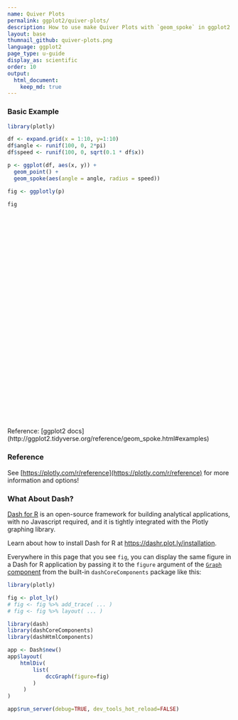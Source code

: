 ```yaml
---
name: Quiver Plots
permalink: ggplot2/quiver-plots/
description: How to use make Quiver Plots with `geom_spoke` in ggplot2 with Plotly.
layout: base
thumnail_github: quiver-plots.png
language: ggplot2
page_type: u-guide
display_as: scientific
order: 10
output:
  html_document:
    keep_md: true
---
```



### Basic Example


``` r
library(plotly)

df <- expand.grid(x = 1:10, y=1:10)
df$angle <- runif(100, 0, 2*pi)
df$speed <- runif(100, 0, sqrt(0.1 * df$x))

p <- ggplot(df, aes(x, y)) +
  geom_point() +
  geom_spoke(aes(angle = angle, radius = speed))

fig <- ggplotly(p)

fig
```

<div class="plotly html-widget html-fill-item" id="htmlwidget-0b3da9c6d7805c0f4f9b" style="width:672px;height:480px;"></div>
<script type="application/json" data-for="htmlwidget-0b3da9c6d7805c0f4f9b">{"x":{"data":[{"x":[1,2,3,4,5,6,7,8,9,10,1,2,3,4,5,6,7,8,9,10,1,2,3,4,5,6,7,8,9,10,1,2,3,4,5,6,7,8,9,10,1,2,3,4,5,6,7,8,9,10,1,2,3,4,5,6,7,8,9,10,1,2,3,4,5,6,7,8,9,10,1,2,3,4,5,6,7,8,9,10,1,2,3,4,5,6,7,8,9,10,1,2,3,4,5,6,7,8,9,10],"y":[1,1,1,1,1,1,1,1,1,1,2,2,2,2,2,2,2,2,2,2,3,3,3,3,3,3,3,3,3,3,4,4,4,4,4,4,4,4,4,4,5,5,5,5,5,5,5,5,5,5,6,6,6,6,6,6,6,6,6,6,7,7,7,7,7,7,7,7,7,7,8,8,8,8,8,8,8,8,8,8,9,9,9,9,9,9,9,9,9,9,10,10,10,10,10,10,10,10,10,10],"text":["x:  1<br />y:  1","x:  2<br />y:  1","x:  3<br />y:  1","x:  4<br />y:  1","x:  5<br />y:  1","x:  6<br />y:  1","x:  7<br />y:  1","x:  8<br />y:  1","x:  9<br />y:  1","x: 10<br />y:  1","x:  1<br />y:  2","x:  2<br />y:  2","x:  3<br />y:  2","x:  4<br />y:  2","x:  5<br />y:  2","x:  6<br />y:  2","x:  7<br />y:  2","x:  8<br />y:  2","x:  9<br />y:  2","x: 10<br />y:  2","x:  1<br />y:  3","x:  2<br />y:  3","x:  3<br />y:  3","x:  4<br />y:  3","x:  5<br />y:  3","x:  6<br />y:  3","x:  7<br />y:  3","x:  8<br />y:  3","x:  9<br />y:  3","x: 10<br />y:  3","x:  1<br />y:  4","x:  2<br />y:  4","x:  3<br />y:  4","x:  4<br />y:  4","x:  5<br />y:  4","x:  6<br />y:  4","x:  7<br />y:  4","x:  8<br />y:  4","x:  9<br />y:  4","x: 10<br />y:  4","x:  1<br />y:  5","x:  2<br />y:  5","x:  3<br />y:  5","x:  4<br />y:  5","x:  5<br />y:  5","x:  6<br />y:  5","x:  7<br />y:  5","x:  8<br />y:  5","x:  9<br />y:  5","x: 10<br />y:  5","x:  1<br />y:  6","x:  2<br />y:  6","x:  3<br />y:  6","x:  4<br />y:  6","x:  5<br />y:  6","x:  6<br />y:  6","x:  7<br />y:  6","x:  8<br />y:  6","x:  9<br />y:  6","x: 10<br />y:  6","x:  1<br />y:  7","x:  2<br />y:  7","x:  3<br />y:  7","x:  4<br />y:  7","x:  5<br />y:  7","x:  6<br />y:  7","x:  7<br />y:  7","x:  8<br />y:  7","x:  9<br />y:  7","x: 10<br />y:  7","x:  1<br />y:  8","x:  2<br />y:  8","x:  3<br />y:  8","x:  4<br />y:  8","x:  5<br />y:  8","x:  6<br />y:  8","x:  7<br />y:  8","x:  8<br />y:  8","x:  9<br />y:  8","x: 10<br />y:  8","x:  1<br />y:  9","x:  2<br />y:  9","x:  3<br />y:  9","x:  4<br />y:  9","x:  5<br />y:  9","x:  6<br />y:  9","x:  7<br />y:  9","x:  8<br />y:  9","x:  9<br />y:  9","x: 10<br />y:  9","x:  1<br />y: 10","x:  2<br />y: 10","x:  3<br />y: 10","x:  4<br />y: 10","x:  5<br />y: 10","x:  6<br />y: 10","x:  7<br />y: 10","x:  8<br />y: 10","x:  9<br />y: 10","x: 10<br />y: 10"],"type":"scatter","mode":"markers","marker":{"autocolorscale":false,"color":"rgba(0,0,0,1)","opacity":1,"size":5.6692913385826778,"symbol":"circle","line":{"width":1.8897637795275593,"color":"rgba(0,0,0,1)"}},"hoveron":"points","showlegend":false,"xaxis":"x","yaxis":"y","hoverinfo":"text","frame":null},{"x":[1,0.99074057341805999,null,2,1.7806300723354527,null,3,2.6090654846954409,null,4,4.0803725052915203,null,5,5.0828996702185352,null,6,6.4137916330257436,null,7,6.523088979299847,null,8,8.1508158683298095,null,9,9.3660756525376492,null,10,10.649484275761408,null,1,0.90392852636700405,null,2,2.2161019583994315,null,3,3.0780755636415051,null,4,4.1711103805080008,null,5,4.9110078693785315,null,6,6.0416836050757272,null,7,6.9397952058826631,null,8,7.9798715323364009,null,9,9.0764102235731876,null,10,9.9374582245013379,null,1,1.0493499115542564,null,2,2.1534865134671386,null,3,3.0743433351036971,null,4,3.6903669888515451,null,5,5.041811651861253,null,6,6.0100645250121874,null,7,7.0839485143969281,null,8,7.6030511417195221,null,9,9.741814318644467,null,10,9.9972309716591798,null,1,0.79887285506991801,null,2,2.1567772372824452,null,3,3.2802111586009968,null,4,4.1060513327692929,null,5,5.0516122704300352,null,6,5.8193561943966623,null,7,6.4808508758880086,null,8,8.084195631104782,null,9,8.4833679093064092,null,10,10.019116595536468,null,1,1.2999449040727418,null,2,2.1593688983337453,null,3,2.8143009327118786,null,4,3.7310173687447703,null,5,4.7619689528431177,null,6,6.1218688988381507,null,7,6.6823553954049517,null,8,7.9490046776097305,null,9,9.2186697725735343,null,10,9.9132872360774176,null,1,1.0196516306062122,null,2,2.297849835199719,null,3,2.7598416062391991,null,4,4.0617599305759668,null,5,5.1541948820313941,null,6,5.7957567789364015,null,7,7.0118154208713754,null,8,7.6976051327397332,null,9,9.0143281534274244,null,10,10.916935336415321,null,1,0.89902231828343282,null,2,2.067229074312658,null,3,3.2353475577805675,null,4,3.989461358639383,null,5,5.4211983254017477,null,6,5.80042200802409,null,7,6.5117378285782355,null,8,7.5363454272472969,null,9,9.3437249614209588,null,10,9.9270208972650131,null,1,1.1135662050107673,null,2,2.0130060877158851,null,3,2.5647081746653928,null,4,4.0486452611536263,null,5,5.1808005324032393,null,6,5.8949188148388574,null,7,7.0949054047464468,null,8,8.0138475352054996,null,9,9.2237258107639484,null,10,10.439678738966986,null,1,0.76562028210933253,null,2,2.2117881169795224,null,3,2.5504945108794335,null,4,3.6769662403489445,null,5,4.9059972553064428,null,6,5.4657204228006169,null,7,6.8536133189238457,null,8,7.2232657758589598,null,9,8.6565377140819475,null,10,9.1753226794013347,null,1,0.77873015112201593,null,2,1.7144363760207797,null,3,2.9951088351856021,null,4,4.2662408753280356,null,5,5.2385942537842105,null,6,6.0426410473425403,null,7,7.1722718532840233,null,8,7.858302157983541,null,9,8.8798153715604524,null,10,9.7921851989105271],"y":[1,1.0404859711954093,null,1,1.0051092470858616,null,1,1.1653203479779939,null,1,1.3953375702735022,null,1,0.85538996872362871,null,1,1.4076620208721071,null,1,1.2894607859834573,null,1,0.28190592389117464,null,1,0.6161797282505751,null,1,0.62577361424911837,null,2,1.9116623249276632,null,2,2.248280475779616,null,2,2.0762283941375705,null,2,2.1733599593959929,null,2,2.3898625027955691,null,2,1.9554834809508785,null,2,2.0418921271498718,null,2,2.0094752750885436,null,2,2.6834929747282636,null,2,2.1029245212128096,null,3,2.687829609407419,null,3,3.2301543522153815,null,3,2.6658477341552702,null,3,3.2909720440572423,null,3,2.9595388060561412,null,3,3.0856536298574397,null,3,2.9270106661503617,null,3,3.0873423297002249,null,3,2.8698524663582599,null,3,3.6040800214701409,null,4,4.1119037022241587,null,4,4.2005691146511426,null,4,3.9955182333995736,null,4,4.5589096750384162,null,4,3.9421422148434018,null,4,3.3574697357696168,null,4,3.5113487290494714,null,4,3.9715711668548441,null,4,3.2244569376259848,null,4,3.8969381352933659,null,5,5.0640527088085161,null,5,5.2418508724510513,null,5,4.5218974995803691,null,5,4.9614089776652142,null,5,5.0571932976835576,null,5,4.5083757966964448,null,5,4.6020974546009681,null,5,5.7951129179111405,null,5,4.9123406432545877,null,5,4.7925364774401293,null,6,6.1932377101970619,null,6,5.9261432161513303,null,6,5.9213173602655091,null,6,6.4750202734451499,null,6,6.25712499189535,null,6,6.0874336760017673,null,6,5.9778471041234331,null,6,6.3935241699459127,null,6,6.0320908094648544,null,6,5.8613806231139858,null,7,6.7374785099125187,null,7,7.2984368257531491,null,7,7.287131808934082,null,7,7.0552902962735402,null,7,7.2416222594151272,null,7,7.0462564435626014,null,7,6.7465541880627917,null,7,6.8303986924714231,null,7,6.6355647407239244,null,7,7.9263918611529744,null,8,8.015609637514876,null,8,8.0142122958347084,null,8,8.2591252481899904,null,8,8.2800534985156844,null,8,8.345969100706041,null,8,8.6553530426438385,null,8,7.4734816054836264,null,8,7.6368191427585499,null,8,7.6730666393803277,null,8,8.6277240387038443,null,9,9.0391473088796932,null,9,8.8472342047431312,null,9,9.174223023001348,null,9,9.1122239728407077,null,9,9.0956701982335559,null,9,8.6998152209652506,null,9,9.3430157796135962,null,9,9.1350702263008223,null,9,9.4587637239921953,null,9,9.3665275067858751,null,10,9.9412002342154189,null,10,10.28682236053135,null,10,10.001733120464889,null,10,10.568593411917362,null,10,9.7818259300609398,null,10,10.547997013456177,null,10,10.602919528340614,null,10,9.9341667532069451,null,10,10.708098474795561,null,10,10.174307892538531],"text":["x:  1<br />y:  1<br />angle: 1.7956364<br />speed: 0.041531324","x:  1<br />y:  1<br />angle: 1.7956364<br />speed: 0.041531324",null,"x:  2<br />y:  1<br />angle: 3.1183063<br />speed: 0.219429418","x:  2<br />y:  1<br />angle: 3.1183063<br />speed: 0.219429418",null,"x:  3<br />y:  1<br />angle: 2.7415148<br />speed: 0.424453310","x:  3<br />y:  1<br />angle: 2.7415148<br />speed: 0.424453310",null,"x:  4<br />y:  1<br />angle: 1.3702288<br />speed: 0.403424756","x:  4<br />y:  1<br />angle: 1.3702288<br />speed: 0.403424756",null,"x:  5<br />y:  1<br />angle: 5.2329173<br />speed: 0.166686582","x:  5<br />y:  1<br />angle: 5.2329173<br />speed: 0.166686582",null,"x:  6<br />y:  1<br />angle: 0.7779364<br />speed: 0.580871620","x:  6<br />y:  1<br />angle: 0.7779364<br />speed: 0.580871620",null,"x:  7<br />y:  1<br />angle: 2.5960791<br />speed: 0.557881411","x:  7<br />y:  1<br />angle: 2.5960791<br />speed: 0.557881411",null,"x:  8<br />y:  1<br />angle: 4.9194027<br />speed: 0.733760539","x:  8<br />y:  1<br />angle: 4.9194027<br />speed: 0.733760539",null,"x:  9<br />y:  1<br />angle: 5.4741288<br />speed: 0.530404925","x:  9<br />y:  1<br />angle: 5.4741288<br />speed: 0.530404925",null,"x: 10<br />y:  1<br />angle: 5.7604571<br />speed: 0.749583359","x: 10<br />y:  1<br />angle: 5.7604571<br />speed: 0.749583359",null,"x:  1<br />y:  2<br />angle: 3.8850771<br />speed: 0.130511581","x:  1<br />y:  2<br />angle: 3.8850771<br />speed: 0.130511581",null,"x:  2<br />y:  2<br />angle: 0.8545807<br />speed: 0.329155360","x:  2<br />y:  2<br />angle: 0.8545807<br />speed: 0.329155360",null,"x:  3<br />y:  2<br />angle: 0.7734278<br />speed: 0.109117193","x:  3<br />y:  2<br />angle: 0.7734278<br />speed: 0.109117193",null,"x:  4<br />y:  2<br />angle: 0.7919286<br />speed: 0.243582507","x:  4<br />y:  2<br />angle: 0.7919286<br />speed: 0.243582507",null,"x:  5<br />y:  2<br />angle: 1.7952167<br />speed: 0.399890448","x:  5<br />y:  2<br />angle: 1.7952167<br />speed: 0.399890448",null,"x:  6<br />y:  2<br />angle: 5.4649346<br />speed: 0.060985600","x:  6<br />y:  2<br />angle: 5.4649346<br />speed: 0.060985600",null,"x:  7<br />y:  2<br />angle: 2.5336728<br />speed: 0.073345535","x:  7<br />y:  2<br />angle: 2.5336728<br />speed: 0.073345535",null,"x:  8<br />y:  2<br />angle: 2.7016258<br />speed: 0.022247158","x:  8<br />y:  2<br />angle: 2.7016258<br />speed: 0.022247158",null,"x:  9<br />y:  2<br />angle: 1.4594649<br />speed: 0.687750804","x:  9<br />y:  2<br />angle: 1.4594649<br />speed: 0.687750804",null,"x: 10<br />y:  2<br />angle: 2.1168196<br />speed: 0.120436418","x: 10<br />y:  2<br />angle: 2.1168196<br />speed: 0.120436418",null,"x:  1<br />y:  3<br />angle: 4.8691779<br />speed: 0.316047095","x:  1<br />y:  3<br />angle: 4.8691779<br />speed: 0.316047095",null,"x:  2<br />y:  3<br />angle: 0.9826425<br />speed: 0.276638999","x:  2<br />y:  3<br />angle: 0.9826425<br />speed: 0.276638999",null,"x:  3<br />y:  3<br />angle: 4.9313068<br />speed: 0.342322462","x:  3<br />y:  3<br />angle: 4.9313068<br />speed: 0.342322462",null,"x:  4<br />y:  3<br />angle: 2.3872548<br />speed: 0.424896849","x:  4<br />y:  3<br />angle: 2.3872548<br />speed: 0.424896849",null,"x:  5<br />y:  3<br />angle: 5.5142001<br />speed: 0.058183524","x:  5<br />y:  3<br />angle: 5.5142001<br />speed: 0.058183524",null,"x:  6<br />y:  3<br />angle: 1.4538301<br />speed: 0.086242907","x:  6<br />y:  3<br />angle: 1.4538301<br />speed: 0.086242907",null,"x:  7<br />y:  3<br />angle: 5.5675053<br />speed: 0.111242060","x:  7<br />y:  3<br />angle: 5.5675053<br />speed: 0.111242060",null,"x:  8<br />y:  3<br />angle: 2.9250097<br />speed: 0.406444435","x:  8<br />y:  3<br />angle: 2.9250097<br />speed: 0.406444435",null,"x:  9<br />y:  3<br />angle: 6.1095080<br />speed: 0.753144650","x:  9<br />y:  3<br />angle: 6.1095080<br />speed: 0.753144650",null,"x: 10<br />y:  3<br />angle: 1.5753802<br />speed: 0.604086368","x: 10<br />y:  3<br />angle: 1.5753802<br />speed: 0.604086368",null,"x:  1<br />y:  4<br />angle: 2.6338622<br />speed: 0.230162045","x:  1<br />y:  4<br />angle: 2.6338622<br />speed: 0.230162045",null,"x:  2<br />y:  4<br />angle: 0.9073376<br />speed: 0.254572331","x:  2<br />y:  4<br />angle: 0.9073376<br />speed: 0.254572331",null,"x:  3<br />y:  4<br />angle: 6.2671924<br />speed: 0.280246998","x:  3<br />y:  4<br />angle: 6.2671924<br />speed: 0.280246998",null,"x:  4<br />y:  4<br />angle: 1.3832788<br />speed: 0.568882158","x:  4<br />y:  4<br />angle: 1.3832788<br />speed: 0.568882158",null,"x:  5<br />y:  4<br />angle: 5.4407967<br />speed: 0.077532895","x:  5<br />y:  4<br />angle: 5.4407967<br />speed: 0.077532895",null,"x:  6<br />y:  4<br />angle: 4.4383194<br />speed: 0.667440877","x:  6<br />y:  4<br />angle: 4.4383194<br />speed: 0.667440877",null,"x:  7<br />y:  4<br />angle: 3.8967383<br />speed: 0.712948720","x:  7<br />y:  4<br />angle: 3.8967383<br />speed: 0.712948720",null,"x:  8<br />y:  4<br />angle: 5.9575529<br />speed: 0.088865645","x:  8<br />y:  4<br />angle: 5.9575529<br />speed: 0.088865645",null,"x:  9<br />y:  4<br />angle: 4.1247405<br />speed: 0.931866814","x:  9<br />y:  4<br />angle: 4.1247405<br />speed: 0.931866814",null,"x: 10<br />y:  4<br />angle: 4.8957912<br />speed: 0.104819808","x: 10<br />y:  4<br />angle: 4.8957912<br />speed: 0.104819808",null,"x:  1<br />y:  5<br />angle: 0.2103881<br />speed: 0.306707833","x:  1<br />y:  5<br />angle: 0.2103881<br />speed: 0.306707833",null,"x:  2<br />y:  5<br />angle: 0.9881514<br />speed: 0.289638206","x:  2<br />y:  5<br />angle: 0.9881514<br />speed: 0.289638206",null,"x:  3<br />y:  5<br />angle: 4.3419151<br />speed: 0.512899741","x:  3<br />y:  5<br />angle: 4.3419151<br />speed: 0.512899741",null,"x:  4<br />y:  5<br />angle: 3.2840906<br />speed: 0.271736863","x:  4<br />y:  5<br />angle: 3.2840906<br />speed: 0.271736863",null,"x:  5<br />y:  5<br />angle: 2.9057861<br />speed: 0.244805745","x:  5<br />y:  5<br />angle: 2.9057861<br />speed: 0.244805745",null,"x:  6<br />y:  5<br />angle: 4.9553811<br />speed: 0.506504083","x:  6<br />y:  5<br />angle: 4.9553811<br />speed: 0.506504083",null,"x:  7<br />y:  5<br />angle: 4.0386870<br />speed: 0.509140973","x:  7<br />y:  5<br />angle: 4.0386870<br />speed: 0.509140973",null,"x:  8<br />y:  5<br />angle: 1.6348446<br />speed: 0.796746556","x:  8<br />y:  5<br />angle: 1.6348446<br />speed: 0.796746556",null,"x:  9<br />y:  5<br />angle: 5.9019244<br />speed: 0.235585722","x:  9<br />y:  5<br />angle: 5.9019244<br />speed: 0.235585722",null,"x: 10<br />y:  5<br />angle: 4.3164910<br />speed: 0.224855991","x: 10<br />y:  5<br />angle: 4.3164910<br />speed: 0.224855991",null,"x:  1<br />y:  6<br />angle: 1.4694481<br />speed: 0.194234392","x:  1<br />y:  6<br />angle: 1.4694481<br />speed: 0.194234392",null,"x:  2<br />y:  6<br />angle: 6.0401214<br />speed: 0.306870248","x:  2<br />y:  6<br />angle: 6.0401214<br />speed: 0.306870248",null,"x:  3<br />y:  6<br />angle: 3.4581997<br />speed: 0.252719235","x:  3<br />y:  6<br />angle: 3.4581997<br />speed: 0.252719235",null,"x:  4<br />y:  6<br />angle: 1.4415062<br />speed: 0.479018318","x:  4<br />y:  6<br />angle: 1.4415062<br />speed: 0.479018318",null,"x:  5<br />y:  6<br />angle: 1.0306060<br />speed: 0.299815482","x:  5<br />y:  6<br />angle: 1.0306060<br />speed: 0.299815482",null,"x:  6<br />y:  6<br />angle: 2.7371110<br />speed: 0.222170973","x:  6<br />y:  6<br />angle: 2.7371110<br />speed: 0.222170973",null,"x:  7<br />y:  6<br />angle: 5.2023654<br />speed: 0.025106871","x:  7<br />y:  6<br />angle: 5.2023654<br />speed: 0.025106871",null,"x:  8<br />y:  6<br />angle: 2.2259872<br />speed: 0.496290165","x:  8<br />y:  6<br />angle: 2.2259872<br />speed: 0.496290165",null,"x:  9<br />y:  6<br />angle: 1.1508670<br />speed: 0.035144218","x:  9<br />y:  6<br />angle: 1.1508670<br />speed: 0.035144218",null,"x: 10<br />y:  6<br />angle: 6.1331446<br />speed: 0.927354163","x: 10<br />y:  6<br />angle: 6.1331446<br />speed: 0.927354163",null,"x:  1<br />y:  7<br />angle: 4.3451890<br />speed: 0.281272155","x:  1<br />y:  7<br />angle: 4.3451890<br />speed: 0.281272155",null,"x:  2<br />y:  7<br />angle: 1.3492242<br />speed: 0.305915491","x:  2<br />y:  7<br />angle: 1.3492242<br />speed: 0.305915491",null,"x:  3<br />y:  7<br />angle: 0.8841881<br />speed: 0.371258870","x:  3<br />y:  7<br />angle: 0.8841881<br />speed: 0.371258870",null,"x:  4<br />y:  7<br />angle: 1.7591427<br />speed: 0.056285698","x:  4<br />y:  7<br />angle: 1.7591427<br />speed: 0.056285698",null,"x:  5<br />y:  7<br />angle: 0.5208224<br />speed: 0.485581451","x:  5<br />y:  7<br />angle: 0.5208224<br />speed: 0.485581451",null,"x:  6<br />y:  7<br />angle: 2.9138426<br />speed: 0.204868332","x:  6<br />y:  7<br />angle: 2.9138426<br />speed: 0.204868332",null,"x:  7<br />y:  7<br />angle: 3.6203854<br />speed: 0.550122466","x:  7<br />y:  7<br />angle: 3.6203854<br />speed: 0.550122466",null,"x:  8<br />y:  7<br />angle: 3.4922666<br />speed: 0.493700482","x:  8<br />y:  7<br />angle: 3.4922666<br />speed: 0.493700482",null,"x:  9<br />y:  7<br />angle: 5.4685503<br />speed: 0.500958988","x:  9<br />y:  7<br />angle: 5.4685503<br />speed: 0.500958988",null,"x: 10<br />y:  7<br />angle: 1.6494118<br />speed: 0.929261981","x: 10<br />y:  7<br />angle: 1.6494118<br />speed: 0.929261981",null,"x:  1<br />y:  8<br />angle: 0.1365938<br />speed: 0.114633955","x:  1<br />y:  8<br />angle: 0.1365938<br />speed: 0.114633955",null,"x:  2<br />y:  8<br />angle: 0.8296851<br />speed: 0.019265193","x:  2<br />y:  8<br />angle: 0.8296851<br />speed: 0.019265193",null,"x:  3<br />y:  8<br />angle: 2.6046429<br />speed: 0.506581551","x:  3<br />y:  8<br />angle: 2.6046429<br />speed: 0.506581551",null,"x:  4<br />y:  8<br />angle: 1.3988124<br />speed: 0.284246941","x:  4<br />y:  8<br />angle: 1.3988124<br />speed: 0.284246941",null,"x:  5<br />y:  8<br />angle: 1.0892392<br />speed: 0.390363230","x:  5<br />y:  8<br />angle: 1.0892392<br />speed: 0.390363230",null,"x:  6<br />y:  8<br />angle: 1.7297859<br />speed: 0.663724089","x:  6<br />y:  8<br />angle: 1.7297859<br />speed: 0.663724089",null,"x:  7<br />y:  8<br />angle: 4.8907249<br />speed: 0.535003416","x:  7<br />y:  8<br />angle: 4.8907249<br />speed: 0.535003416",null,"x:  8<br />y:  8<br />angle: 4.7504990<br />speed: 0.363444754","x:  8<br />y:  8<br />angle: 4.7504990<br />speed: 0.363444754",null,"x:  9<br />y:  8<br />angle: 5.3125112<br />speed: 0.396154844","x:  9<br />y:  8<br />angle: 5.3125112<br />speed: 0.396154844",null,"x: 10<br />y:  8<br />angle: 0.9597797<br />speed: 0.766390803","x: 10<br />y:  8<br />angle: 0.9597797<br />speed: 0.766390803",null,"x:  1<br />y:  9<br />angle: 2.9760952<br />speed: 0.237626522","x:  1<br />y:  9<br />angle: 2.9760952<br />speed: 0.237626522",null,"x:  2<br />y:  9<br />angle: 5.6582972<br />speed: 0.261135204","x:  2<br />y:  9<br />angle: 5.6582972<br />speed: 0.261135204",null,"x:  3<br />y:  9<br />angle: 2.7718317<br />speed: 0.482088007","x:  3<br />y:  9<br />angle: 2.7718317<br />speed: 0.482088007",null,"x:  4<br />y:  9<br />angle: 2.8072303<br />speed: 0.341972265","x:  4<br />y:  9<br />angle: 2.8072303<br />speed: 0.341972265",null,"x:  5<br />y:  9<br />angle: 2.3474035<br />speed: 0.134124207","x:  5<br />y:  9<br />angle: 2.3474035<br />speed: 0.134124207",null,"x:  6<br />y:  9<br />angle: 3.6534879<br />speed: 0.612834046","x:  6<br />y:  9<br />angle: 3.6534879<br />speed: 0.612834046",null,"x:  7<br />y:  9<br />angle: 1.9741599<br />speed: 0.372946223","x:  7<br />y:  9<br />angle: 1.9741599<br />speed: 0.372946223",null,"x:  8<br />y:  9<br />angle: 2.9694193<br />speed: 0.788390779","x:  8<br />y:  9<br />angle: 2.9694193<br />speed: 0.788390779",null,"x:  9<br />y:  9<br />angle: 2.2134452<br />speed: 0.573088559","x:  9<br />y:  9<br />angle: 2.2134452<br />speed: 0.573088559",null,"x: 10<br />y:  9<br />angle: 2.7233640<br />speed: 0.902460579","x: 10<br />y:  9<br />angle: 2.7233640<br />speed: 0.902460579",null,"x:  1<br />y: 10<br />angle: 3.4013277<br />speed: 0.228949249","x:  1<br />y: 10<br />angle: 3.4013277<br />speed: 0.228949249",null,"x:  2<br />y: 10<br />angle: 2.3539954<br />speed: 0.404738990","x:  2<br />y: 10<br />angle: 2.3539954<br />speed: 0.404738990",null,"x:  3<br />y: 10<br />angle: 2.8010594<br />speed: 0.005189142","x:  3<br />y: 10<br />angle: 2.8010594<br />speed: 0.005189142",null,"x:  4<br />y: 10<br />angle: 1.1328741<br />speed: 0.627839686","x:  4<br />y: 10<br />angle: 1.1328741<br />speed: 0.627839686",null,"x:  5<br />y: 10<br />angle: 5.5424632<br />speed: 0.323306577","x:  5<br />y: 10<br />angle: 5.5424632<br />speed: 0.323306577",null,"x:  6<br />y: 10<br />angle: 1.4931403<br />speed: 0.549653514","x:  6<br />y: 10<br />angle: 1.4931403<br />speed: 0.549653514",null,"x:  7<br />y: 10<br />angle: 1.2924827<br />speed: 0.627048283","x:  7<br />y: 10<br />angle: 1.2924827<br />speed: 0.627048283",null,"x:  8<br />y: 10<br />angle: 3.5765239<br />speed: 0.156244343","x:  8<br />y: 10<br />angle: 3.5765239<br />speed: 0.156244343",null,"x:  9<br />y: 10<br />angle: 1.7389228<br />speed: 0.718225449","x:  9<br />y: 10<br />angle: 1.7389228<br />speed: 0.718225449",null,"x: 10<br />y: 10<br />angle: 2.4436570<br />speed: 0.271238332","x: 10<br />y: 10<br />angle: 2.4436570<br />speed: 0.271238332"],"type":"scatter","mode":"lines","line":{"width":1.8897637795275593,"color":"rgba(0,0,0,1)","dash":"solid"},"hoveron":"points","showlegend":false,"xaxis":"x","yaxis":"y","hoverinfo":"text","frame":null}],"layout":{"margin":{"t":26.228310502283104,"r":7.3059360730593621,"b":40.182648401826491,"l":31.415525114155255},"plot_bgcolor":"rgba(235,235,235,1)","paper_bgcolor":"rgba(255,255,255,1)","font":{"color":"rgba(0,0,0,1)","family":"","size":14.611872146118724},"xaxis":{"domain":[0,1],"automargin":true,"type":"linear","autorange":false,"range":[0.25805452939403306,11.42450108913062],"tickmode":"array","ticktext":["3","6","9"],"tickvals":[3,6.0000000000000009,9],"categoryorder":"array","categoryarray":["3","6","9"],"nticks":null,"ticks":"outside","tickcolor":"rgba(51,51,51,1)","ticklen":3.6529680365296811,"tickwidth":0.66417600664176002,"showticklabels":true,"tickfont":{"color":"rgba(77,77,77,1)","family":"","size":11.68949771689498},"tickangle":-0,"showline":false,"linecolor":null,"linewidth":0,"showgrid":true,"gridcolor":"rgba(255,255,255,1)","gridwidth":0.66417600664176002,"zeroline":false,"anchor":"y","title":{"text":"x","font":{"color":"rgba(0,0,0,1)","family":"","size":14.611872146118724}},"hoverformat":".2f"},"yaxis":{"domain":[0,1],"automargin":true,"type":"linear","autorange":false,"range":[-0.23940370365404462,11.229408102340781],"tickmode":"array","ticktext":["0","3","6","9"],"tickvals":[-2.7755575615628914e-17,2.9999999999999996,5.9999999999999991,9],"categoryorder":"array","categoryarray":["0","3","6","9"],"nticks":null,"ticks":"outside","tickcolor":"rgba(51,51,51,1)","ticklen":3.6529680365296811,"tickwidth":0.66417600664176002,"showticklabels":true,"tickfont":{"color":"rgba(77,77,77,1)","family":"","size":11.68949771689498},"tickangle":-0,"showline":false,"linecolor":null,"linewidth":0,"showgrid":true,"gridcolor":"rgba(255,255,255,1)","gridwidth":0.66417600664176002,"zeroline":false,"anchor":"x","title":{"text":"y","font":{"color":"rgba(0,0,0,1)","family":"","size":14.611872146118724}},"hoverformat":".2f"},"shapes":[{"type":"rect","fillcolor":null,"line":{"color":null,"width":0,"linetype":[]},"yref":"paper","xref":"paper","x0":0,"x1":1,"y0":0,"y1":1}],"showlegend":false,"legend":{"bgcolor":"rgba(255,255,255,1)","bordercolor":"transparent","borderwidth":1.8897637795275593,"font":{"color":"rgba(0,0,0,1)","family":"","size":11.68949771689498}},"hovermode":"closest","barmode":"relative"},"config":{"doubleClick":"reset","modeBarButtonsToAdd":["hoverclosest","hovercompare"],"showSendToCloud":false},"source":"A","attrs":{"424633aca680":{"x":{},"y":{},"type":"scatter"},"42464edd1f06":{"x":{},"y":{},"angle":{},"radius":{}}},"cur_data":"424633aca680","visdat":{"424633aca680":["function (y) ","x"],"42464edd1f06":["function (y) ","x"]},"highlight":{"on":"plotly_click","persistent":false,"dynamic":false,"selectize":false,"opacityDim":0.20000000000000001,"selected":{"opacity":1},"debounce":0},"shinyEvents":["plotly_hover","plotly_click","plotly_selected","plotly_relayout","plotly_brushed","plotly_brushing","plotly_clickannotation","plotly_doubleclick","plotly_deselect","plotly_afterplot","plotly_sunburstclick"],"base_url":"https://plot.ly"},"evals":[],"jsHooks":[]}</script>
Reference: [ggplot2 docs](http://ggplot2.tidyverse.org/reference/geom_spoke.html#examples)

### Reference

See [https://plotly.com/r/reference](https://plotly.com/r/reference) for more information and options!

### What About Dash?

[Dash for R](https://dashr.plot.ly/) is an open-source framework for building analytical applications, with no Javascript required, and it is tightly integrated with the Plotly graphing library. 

Learn about how to install Dash for R at https://dashr.plot.ly/installation.

Everywhere in this page that you see `fig`, you can display the same figure in a Dash for R application by passing it to the `figure` argument of the [`Graph` component](https://dashr.plot.ly/dash-core-components/graph) from the built-in `dashCoreComponents` package like this:


``` r
library(plotly)

fig <- plot_ly() 
# fig <- fig %>% add_trace( ... )
# fig <- fig %>% layout( ... ) 

library(dash)
library(dashCoreComponents)
library(dashHtmlComponents)

app <- Dash$new()
app$layout(
    htmlDiv(
        list(
            dccGraph(figure=fig) 
        )
     )
)

app$run_server(debug=TRUE, dev_tools_hot_reload=FALSE)
```

